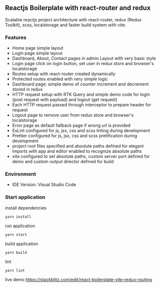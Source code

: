 ## Reactjs Boilerplate with react-router and redux

Scalable reactjs project architecture with react-router, redux (Redux Toolkit), scss, localstorage and faster build system with vite.

### Features

- Home page simple layout
- Login page simple layout
- Dashboard, About, Contact pages in admin Layout with very basic style
- Login page click on login button, set user in redux store and browser's localstorage
- Routes setup with react-router created dynamically 
- Protected routes enabled with very simple logic
- Dashboard page: simple demo of counter increment and decrement stored in redux
- HTTP request setup with RTK Query and simple demo code for login (post request with payload) and logout (get request)
- Each HTTP request passed through interceptor to prepare header for request
- Logout page to remove user from redux store and browser's localstorage
- Error page as default fallback page if wrong url is provided
- EsLint configured for js, jsx, css and scss linting during development
- Prettier configured for js, jsx, css and scss pretification during development
- project root files specified and absolute paths defined for elegant imports with app and editor enabled to recognize absolute paths
- vite configured to set absolute paths, custom server port defined for demo and custom output director defined for build 


### Environment

- IDE Version: Visual Studio Code

### Start application

install dependencies

```
yarn install
```

run application

```
yarn start
```

build application

```
yarn build
```

lint

```
yarn lint
```

live demo
https://stackblitz.com/edit/react-boilerplate-vite-redux-routing